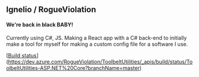 ## Ignelio / RogueViolation

#### We're back in black **BABY**!

Currently using C#, JS. Making a React app with a C# back-end to initially make a tool for myself for making a custom config file for a software I use.

[[Build status](https://dev.azure.com/RogueViolation/ToolbeltUtilities/_apis/build/status/ToolbeltUtilities-ASP.NET%20Core?branchName=master)](https://dev.azure.com/RogueViolation/ToolbeltUtilities/_apis/build/status/ToolbeltUtilities-ASP.NET%20Core?branchName=master)



<!--
**RogueViolation/RogueViolation** is a ✨ _special_ ✨ repository because its `README.md` (this file) appears on your GitHub profile.

Here are some ideas to get you started:

- 🔭 I’m currently working on ...
- 🌱 I’m currently learning ...
- 👯 I’m looking to collaborate on ...
- 🤔 I’m looking for help with ...
- 💬 Ask me about ...
- 📫 How to reach me: ...
- 😄 Pronouns: ...
- ⚡ Fun fact: ...
-->
